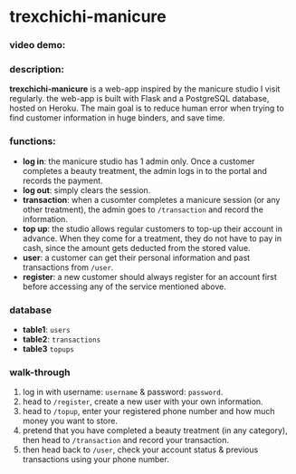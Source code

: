 # trexchichi-manicure

### video demo:  <URL HERE>
### description:

**trexchichi-manicure** is a web-app inspired by the manicure studio I visit regularly. the web-app is built with Flask and a PostgreSQL database, hosted on Heroku. The main goal is to reduce human error when trying to find customer information in huge binders, and save time.

### functions:
- **log in**: the manicure studio has 1 admin only. Once a customer completes a beauty treatment, the admin logs in to the portal and records the payment.
- **log out**: simply clears the session.
- **transaction**: when a cusomter completes a manicure session (or any other treatment), the admin goes to `/transaction` and record the information.
- **top up**: the studio allows regular customers to top-up their account in advance. When they come for a treatment, they do not have to pay in cash, since the amount gets deducted from the stored value.
- **user**: a customer can get their personal information and past transactions from `/user`.
- **register**: a new customer should always register for an account first before accessing any of the service mentioned above.

### database
- **table1**: `users`
- **table2**: `transactions`
- **table3** `topups`

### walk-through
1. log in with username: `username` & password: `password`.
2. head to `/register`, create a new user with your own information.
3. head to `/topup`, enter your registered phone number and how much money you want to store.
4. pretend that you have completed a beauty treatment (in any category), then head to `/transaction` and record your transaction.
5. then head back to `/user`, check your account status & previous transactions using your phone number.